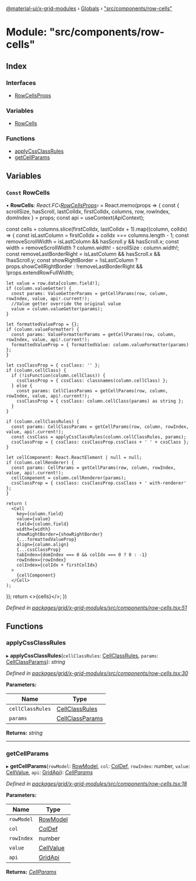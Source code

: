 [@material-ui/x-grid-modules](../README.md) › [Globals](../globals.md) › ["src/components/row-cells"](_src_components_row_cells_.md)

# Module: "src/components/row-cells"

## Index

### Interfaces

* [RowCellsProps](../interfaces/_src_components_row_cells_.rowcellsprops.md)

### Variables

* [RowCells](_src_components_row_cells_.md#const-rowcells)

### Functions

* [applyCssClassRules](_src_components_row_cells_.md#applycssclassrules)
* [getCellParams](_src_components_row_cells_.md#getcellparams)

## Variables

### `Const` RowCells

• **RowCells**: *React.FC‹[RowCellsProps](../interfaces/_src_components_row_cells_.rowcellsprops.md)›* = React.memo(props => {
  const { scrollSize, hasScroll, lastColIdx, firstColIdx, columns, row, rowIndex, domIndex } = props;
  const api = useContext(ApiContext);

  const cells = columns.slice(firstColIdx, lastColIdx + 1).map((column, colIdx) => {
    const isLastColumn = firstColIdx + colIdx === columns.length - 1;
    const removeScrollWidth = isLastColumn && hasScroll.y && hasScroll.x;
    const width = removeScrollWidth ? column.width! - scrollSize : column.width!;
    const removeLastBorderRight = isLastColumn && hasScroll.x && !hasScroll.y;
    const showRightBorder = !isLastColumn
      ? props.showCellRightBorder
      : !removeLastBorderRight && !props.extendRowFullWidth;

    let value = row.data[column.field!];
    if (column.valueGetter) {
      const params: ValueGetterParams = getCellParams(row, column, rowIndex, value, api!.current!);
      //Value getter override the original value
      value = column.valueGetter(params);
    }

    let formattedValueProp = {};
    if (column.valueFormatter) {
      const params: ValueFormatterParams = getCellParams(row, column, rowIndex, value, api!.current!);
      formattedValueProp = { formattedValue: column.valueFormatter(params) };
    }

    let cssClassProp = { cssClass: '' };
    if (column.cellClass) {
      if (!isFunction(column.cellClass)) {
        cssClassProp = { cssClass: classnames(column.cellClass) };
      } else {
        const params: CellClassParams = getCellParams(row, column, rowIndex, value, api!.current!);
        cssClassProp = { cssClass: column.cellClass(params) as string };
      }
    }

    if (column.cellClassRules) {
      const params: CellClassParams = getCellParams(row, column, rowIndex, value, api!.current!);
      const cssClass = applyCssClassRules(column.cellClassRules, params);
      cssClassProp = { cssClass: cssClassProp.cssClass + ' ' + cssClass };
    }

    let cellComponent: React.ReactElement | null = null;
    if (column.cellRenderer) {
      const params: CellParams = getCellParams(row, column, rowIndex, value, api!.current!);
      cellComponent = column.cellRenderer(params);
      cssClassProp = { cssClass: cssClassProp.cssClass + ' with-renderer' };
    }

    return (
      <Cell
        key={column.field}
        value={value}
        field={column.field}
        width={width}
        showRightBorder={showRightBorder}
        {...formattedValueProp}
        align={column.align}
        {...cssClassProp}
        tabIndex={domIndex === 0 && colIdx === 0 ? 0 : -1}
        rowIndex={rowIndex}
        colIndex={colIdx + firstColIdx}
      >
        {cellComponent}
      </Cell>
    );
  });
  return <>{cells}</>;
})

*Defined in [packages/grid/x-grid-modules/src/components/row-cells.tsx:51](https://github.com/mui-org/material-ui-x/blob/02342a6/packages/grid/x-grid-modules/src/components/row-cells.tsx#L51)*

## Functions

###  applyCssClassRules

▸ **applyCssClassRules**(`cellClassRules`: [CellClassRules](_src_models_coldef_coldef_.md#cellclassrules), `params`: [CellClassParams](_src_models_coldef_coldef_.md#cellclassparams)): *string*

*Defined in [packages/grid/x-grid-modules/src/components/row-cells.tsx:30](https://github.com/mui-org/material-ui-x/blob/02342a6/packages/grid/x-grid-modules/src/components/row-cells.tsx#L30)*

**Parameters:**

Name | Type |
------ | ------ |
`cellClassRules` | [CellClassRules](_src_models_coldef_coldef_.md#cellclassrules) |
`params` | [CellClassParams](_src_models_coldef_coldef_.md#cellclassparams) |

**Returns:** *string*

___

###  getCellParams

▸ **getCellParams**(`rowModel`: [RowModel](../interfaces/_src_models_rows_.rowmodel.md), `col`: [ColDef](../interfaces/_src_models_coldef_coldef_.coldef.md), `rowIndex`: number, `value`: [CellValue](_src_models_rows_.md#cellvalue), `api`: [GridApi](_src_models_gridapi_.md#gridapi)): *[CellParams](../interfaces/_src_models_coldef_coldef_.cellparams.md)*

*Defined in [packages/grid/x-grid-modules/src/components/row-cells.tsx:18](https://github.com/mui-org/material-ui-x/blob/02342a6/packages/grid/x-grid-modules/src/components/row-cells.tsx#L18)*

**Parameters:**

Name | Type |
------ | ------ |
`rowModel` | [RowModel](../interfaces/_src_models_rows_.rowmodel.md) |
`col` | [ColDef](../interfaces/_src_models_coldef_coldef_.coldef.md) |
`rowIndex` | number |
`value` | [CellValue](_src_models_rows_.md#cellvalue) |
`api` | [GridApi](_src_models_gridapi_.md#gridapi) |

**Returns:** *[CellParams](../interfaces/_src_models_coldef_coldef_.cellparams.md)*
